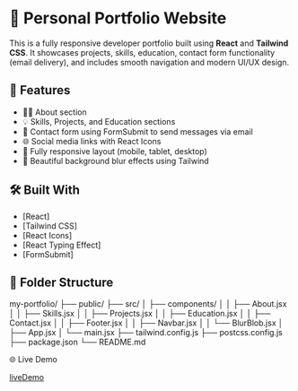 # 💼 Personal Portfolio Website

This is a fully responsive developer portfolio built using **React** and **Tailwind CSS**. It showcases projects, skills, education, contact form functionality (email delivery), and includes smooth navigation and modern UI/UX design.

## 🚀 Features

- 🧑‍💻 About section 
- 💡 Skills, Projects, and Education sections
- 📩 Contact form using FormSubmit to send messages via email
- 🌐 Social media links with React Icons
- 📱 Fully responsive layout (mobile, tablet, desktop)
- 🌈 Beautiful background blur effects using Tailwind

## 🛠️ Built With

- [React]
- [Tailwind CSS]
- [React Icons]
- [React Typing Effect]
- [FormSubmit]



## 📁 Folder Structure

my-portfolio/
├── public/
├── src/
│ ├── components/
│ │ ├── About.jsx
│ │ ├── Skills.jsx
│ │ ├── Projects.jsx
│ │ ├── Education.jsx
│ │ ├── Contact.jsx
│ │ ├── Footer.jsx
│ │ ├── Navbar.jsx
│ │ └── BlurBlob.jsx
│ ├── App.jsx
│ └── main.jsx
├── tailwind.config.js
├── postcss.config.js
├── package.json
└── README.md


🌐 Live Demo

[liveDemo](https://mohit98k.github.io/Portfolio/)

